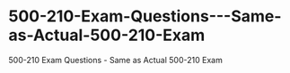 # 500-210-Exam-Questions---Same-as-Actual-500-210-Exam
500-210 Exam Questions - Same as Actual 500-210 Exam
